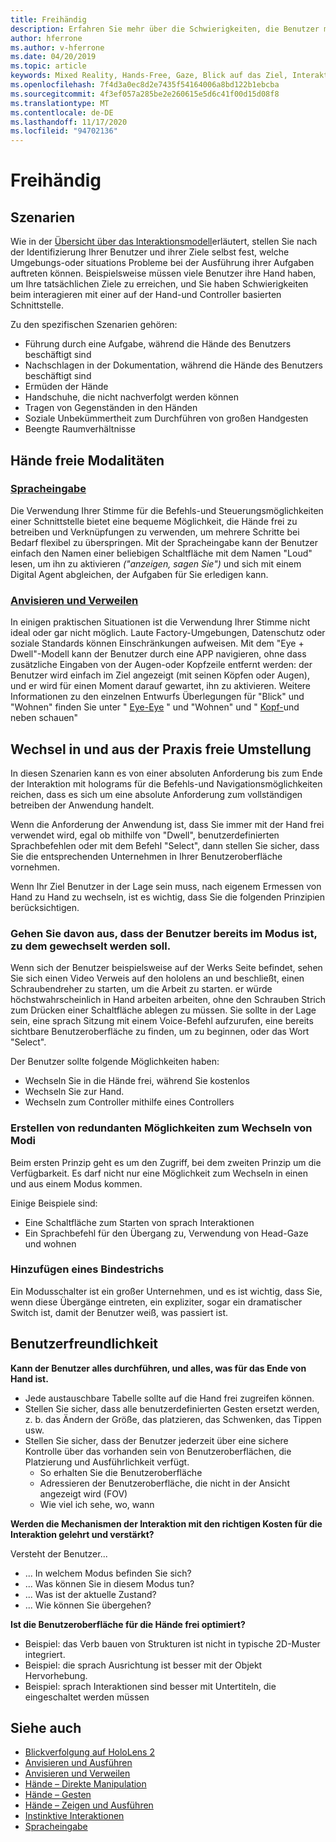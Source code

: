 ```yaml
---
title: Freihändig
description: Erfahren Sie mehr über die Schwierigkeiten, die Benutzer mit einer Hand-und Controller Schnittstelle haben können, und über verschiedene Freihand freie Alternativen.
author: hferrone
ms.author: v-hferrone
ms.date: 04/20/2019
ms.topic: article
keywords: Mixed Reality, Hands-Free, Gaze, Blick auf das Ziel, Interaktion, Entwurf, Mixed Reality-Headset, Windows Mixed Reality-Headset, Virtual Reality-Headset, hololens, mrtk, Mixed Reality Toolkit, Spracheingabe, Benutzerfreundlichkeit
ms.openlocfilehash: 7f4d3a0ec8d2e7435f54164006a8bd122b1ebcba
ms.sourcegitcommit: 4f3ef057a285be2e260615e5d6c41f00d15d08f8
ms.translationtype: MT
ms.contentlocale: de-DE
ms.lasthandoff: 11/17/2020
ms.locfileid: "94702136"
---
```

# <a name="hands-free"></a>Freihändig

## <a name="scenarios"></a>Szenarien

Wie in der [Übersicht über das Interaktionsmodell](interaction-fundamentals.md)erläutert, stellen Sie nach der Identifizierung Ihrer Benutzer und ihrer Ziele selbst fest, welche Umgebungs-oder situations Probleme bei der Ausführung ihrer Aufgaben auftreten können. Beispielsweise müssen viele Benutzer ihre Hand haben, um Ihre tatsächlichen Ziele zu erreichen, und Sie haben Schwierigkeiten beim interagieren mit einer auf der Hand-und Controller basierten Schnittstelle. 

Zu den spezifischen Szenarien gehören: 
* Führung durch eine Aufgabe, während die Hände des Benutzers beschäftigt sind
* Nachschlagen in der Dokumentation, während die Hände des Benutzers beschäftigt sind
* Ermüden der Hände
* Handschuhe, die nicht nachverfolgt werden können
* Tragen von Gegenständen in den Händen
* Soziale Unbekümmertheit zum Durchführen von großen Handgesten
* Beengte Raumverhältnisse


## <a name="hands-free-modalities"></a>Hände freie Modalitäten

### <a name="voice-input"></a>[Spracheingabe](voice-input.md)

Die Verwendung Ihrer Stimme für die Befehls-und Steuerungsmöglichkeiten einer Schnittstelle bietet eine bequeme Möglichkeit, die Hände frei zu betreiben und Verknüpfungen zu verwenden, um mehrere Schritte bei Bedarf flexibel zu überspringen. Mit der Spracheingabe kann der Benutzer einfach den Namen einer beliebigen Schaltfläche mit dem Namen "Loud" lesen, um ihn zu aktivieren _("anzeigen, sagen Sie")_ und sich mit einem Digital Agent abgleichen, der Aufgaben für Sie erledigen kann.


### <a name="gaze-and-dwell"></a>[Anvisieren und Verweilen](gaze-and-dwell.md)

In einigen praktischen Situationen ist die Verwendung Ihrer Stimme nicht ideal oder gar nicht möglich. Laute Factory-Umgebungen, Datenschutz oder soziale Standards können Einschränkungen aufweisen. Mit dem "Eye + Dwell"-Modell kann der Benutzer durch eine APP navigieren, ohne dass zusätzliche Eingaben von der Augen-oder Kopfzeile entfernt werden: der Benutzer wird einfach im Ziel angezeigt (mit seinen Köpfen oder Augen), und er wird für einen Moment darauf gewartet, ihn zu aktivieren. Weitere Informationen zu den einzelnen Entwurfs Überlegungen für "Blick" und "Wohnen" finden Sie unter " [Eye-Eye](gaze-and-dwell-eyes.md) " und "Wohnen" und " [Kopf-](gaze-and-dwell-head.md)und neben schauen"


## <a name="transitioning-in-and-out-of-hands-free"></a>Wechsel in und aus der Praxis freie Umstellung

In diesen Szenarien kann es von einer absoluten Anforderung bis zum Ende der Interaktion mit holograms für die Befehls-und Navigationsmöglichkeiten reichen, dass es sich um eine absolute Anforderung zum vollständigen betreiben der Anwendung handelt. 

Wenn die Anforderung der Anwendung ist, dass Sie immer mit der Hand frei verwendet wird, egal ob mithilfe von "Dwell", benutzerdefinierten Sprachbefehlen oder mit dem Befehl "Select", dann stellen Sie sicher, dass Sie die entsprechenden Unternehmen in Ihrer Benutzeroberfläche vornehmen. 

Wenn Ihr Ziel Benutzer in der Lage sein muss, nach eigenem Ermessen von Hand zu Hand zu wechseln, ist es wichtig, dass Sie die folgenden Prinzipien berücksichtigen.

### <a name="assume-the-user-is-already-in-the-mode-that-they-want-to-switch-to"></a>Gehen Sie davon aus, dass der Benutzer bereits im Modus ist, zu dem gewechselt werden soll.
Wenn sich der Benutzer beispielsweise auf der Werks Seite befindet, sehen Sie sich einen Video Verweis auf den hololens an und beschließt, einen Schraubendreher zu starten, um die Arbeit zu starten. er würde höchstwahrscheinlich in Hand arbeiten arbeiten, ohne den Schrauben Strich zum Drücken einer Schaltfläche ablegen zu müssen. Sie sollte in der Lage sein, eine sprach Sitzung mit einem Voice-Befehl aufzurufen, eine bereits sichtbare Benutzeroberfläche zu finden, um zu beginnen, oder das Wort "Select".

Der Benutzer sollte folgende Möglichkeiten haben: 
* Wechseln Sie in die Hände frei, während Sie kostenlos
* Wechseln Sie zur Hand.
* Wechseln zum Controller mithilfe eines Controllers 

### <a name="create-redundant-ways-to-switch-modes"></a>Erstellen von redundanten Möglichkeiten zum Wechseln von Modi
Beim ersten Prinzip geht es um den Zugriff, bei dem zweiten Prinzip um die Verfügbarkeit. Es darf nicht nur eine Möglichkeit zum Wechseln in einen und aus einem Modus kommen. 

Einige Beispiele sind: 
* Eine Schaltfläche zum Starten von sprach Interaktionen
* Ein Sprachbefehl für den Übergang zu, Verwendung von Head-Gaze und wohnen

### <a name="add-a-dash-of-drama"></a>Hinzufügen eines Bindestrichs
Ein Modusschalter ist ein großer Unternehmen, und es ist wichtig, dass Sie, wenn diese Übergänge eintreten, ein expliziter, sogar ein dramatischer Switch ist, damit der Benutzer weiß, was passiert ist. 


## <a name="usability-checklist"></a>Benutzerfreundlichkeit

**Kann der Benutzer alles durchführen, und alles, was für das Ende von Hand ist.**
* Jede austauschbare Tabelle sollte auf die Hand frei zugreifen können.
* Stellen Sie sicher, dass alle benutzerdefinierten Gesten ersetzt werden, z. b. das Ändern der Größe, das platzieren, das Schwenken, das Tippen usw.
* Stellen Sie sicher, dass der Benutzer jederzeit über eine sichere Kontrolle über das vorhanden sein von Benutzeroberflächen, die Platzierung und Ausführlichkeit verfügt.
    * So erhalten Sie die Benutzeroberfläche
    * Adressieren der Benutzeroberfläche, die nicht in der Ansicht angezeigt wird (FOV)
    * Wie viel ich sehe, wo, wann

**Werden die Mechanismen der Interaktion mit den richtigen Kosten für die Interaktion gelehrt und verstärkt?**

Versteht der Benutzer...
* ... In welchem Modus befinden Sie sich?
* ... Was können Sie in diesem Modus tun?
* ... Was ist der aktuelle Zustand?
* ... Wie können Sie übergehen?
    
**Ist die Benutzeroberfläche für die Hände frei optimiert?**   

* Beispiel: das Verb bauen von Strukturen ist nicht in typische 2D-Muster integriert.
* Beispiel: die sprach Ausrichtung ist besser mit der Objekt Hervorhebung.
* Beispiel: sprach Interaktionen sind besser mit Untertiteln, die eingeschaltet werden müssen


## <a name="see-also"></a>Siehe auch
* [Blickverfolgung auf HoloLens 2](eye-tracking.md)
* [Anvisieren und Ausführen](gaze-and-commit.md)
* [Anvisieren und Verweilen](gaze-and-dwell.md)
* [Hände – Direkte Manipulation](direct-manipulation.md)
* [Hände – Gesten](gaze-and-commit.md#composite-gestures)
* [Hände – Zeigen und Ausführen](point-and-commit.md)
* [Instinktive Interaktionen](interaction-fundamentals.md)
* [Spracheingabe](voice-input.md)

